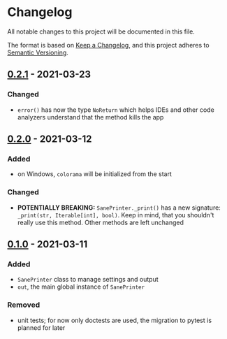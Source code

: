 # Changelog

All notable changes to this project will be documented in this file.

The format is based on [Keep a Changelog](https://keepachangelog.com/en/1.0.0/), and this project adheres to [Semantic Versioning](https://semver.org/spec/v2.0.0.html).

## [0.2.1] - 2021-03-23

### Changed

- `error()` has now the type `NoReturn` which helps IDEs and other code analyzers understand that the method kills the app

## [0.2.0] - 2021-03-12

### Added

- on Windows, `colorama` will be initialized from the start

### Changed

- **POTENTIALLY BREAKING:** `SanePrinter._print()` has a new signature: `_print(str, Iterable[int], bool)`. Keep in mind, that you shouldn't really use this method. Other methods are left unchanged

## [0.1.0] - 2021-03-11

### Added

- `SanePrinter` class to manage settings and output
- `out`, the main global instance of `SanePrinter`

### Removed

- unit tests; for now only doctests are used, the migration to pytest is planned for later

[Unreleased]: https://github.com/sane-out/python/compare/v0.2.1...HEAD
[0.2.1]: https://github.com/sane-out/python/compare/v0.2.0...v0.2.1
[0.2.0]: https://github.com/sane-out/python/compare/v0.1.0...v0.2.0
[0.1.0]: https://github.com/sane-out/python/compare/v0.0.1...v0.1.0
